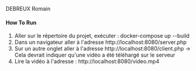 DEBREUX  Romain

#### How To Run
1. Aller sur le répertoire du projet, exécuter : docker-compose up --build
2. Dans un navigateur aller à l'adresse http://localhost:8080/server.php
3. Sur un autre onglet aller à l'adresse http://localhost:8080/client.php
-> Cela devrait indiquer qu'une vidéo a été téléhargé sur le serveur
4. Lire la vidéo à l'adresse : http://localhost:8080/video.mp4

